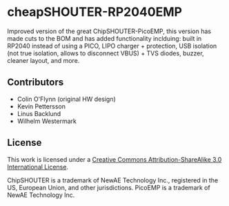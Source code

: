 # cheapSHOUTER-RP2040EMP
Improved version of the great ChipSHOUTER-PicoEMP, this version has made cuts to the BOM and has added functionality inclduing: built in RP2040 instead of using a PICO, LIPO charger + protection, USB isolation (not true isolation, allows to disconnect VBUS) + TVS diodes, buzzer, cleaner layout, and more.


## Contributors
- Colin O'Flynn (original HW design)
- Kevin Pettersson 
- Linus Backlund
- Wilhelm Westermark


## License

This work is licensed under a [Creative Commons Attribution-ShareAlike 3.0 International License][cc-by-sa].

[cc-by-sa]: http://creativecommons.org/licenses/by-sa/3.0/
[cc-by-sa-image]: https://licensebuttons.net/l/by-sa/3.0/88x31.png
[cc-by-sa-shield]: https://img.shields.io/badge/License-CC%20BY--SA%203.0-lightgrey.svg

ChipSHOUTER is a trademark of NewAE Technology Inc., registered in the US, European Union, and other jurisdictions.
PicoEMP is a trademark of NewAE Technology Inc.
